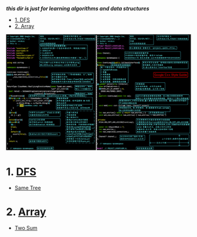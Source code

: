 ___this dir is just for learning algorithms and data structures___



<!-- vim-markdown-toc GFM -->

* [1. DFS</br>](#1-dfsbr)
* [2. Array</br>](#2-arraybr)

<!-- vim-markdown-toc -->

![google编码风格](./picture/google风格.png)

# 1. [DFS](./DFS)</br>
+ [Same Tree](./DFS/SameTree.cpp) 
# 2. [Array](./Array)</br>
+ [Two Sum](./Array/Two\_Sum.cpp) 

